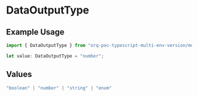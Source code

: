 # DataOutputType

## Example Usage

```typescript
import { DataOutputType } from "orq-poc-typescript-multi-env-version/models/operations";

let value: DataOutputType = "number";
```

## Values

```typescript
"boolean" | "number" | "string" | "enum"
```
